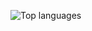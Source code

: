 ![Top languages](https://github-readme-stats.vercel.app/api/top-langs/?username=slickeel&layout=compact)